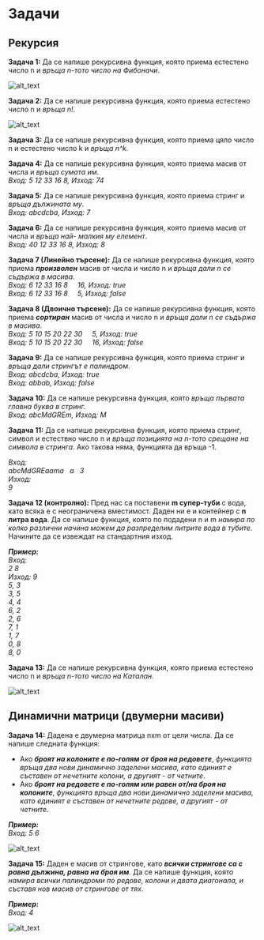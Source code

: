 # Задачи

##  Рекурсия

**Задача 1:**  Да се напише рекурсивна функция, която приема естестено число n и *връща n-тото число на Фибоначи*.  

![alt_text](https://i.ibb.co/RDKH8rM/Fibonacci.png)

**Задача 2:**  Да се напише рекурсивна функция, която приема естестено число n и *връща n!*.  

![alt_text](https://i.ibb.co/YXsHqCj/Factorial.png)

**Задача 3:**  Да се напише рекурсивна функция, която приема цяло число n и естестено число k и *връща n^k*.  

**Задача 4:**  Да се напише рекурсивна функция, която приема масив от числа и *връща сумата им*.  
*Вход: 5 12 33 16 8, Изход: 74*  

**Задача 5:**  Да се напише рекурсивна функция, която приема стринг и *връща дължината му*.  
*Вход: abcdcba, Изход: 7*  

**Задача 6:**  Да се напише рекурсивна функция, която приема масив от числа и *връща най- малкия му елемент*.  
*Вход: 40 12 33 16 8, Изход: 8*  

**Задача 7 (Линейно търсене):**  Да се напише рекурсивна функция, която приема ***произволен*** масив от числа и число n и  *връща дали n се съдържа в масива*.  
*Вход: 6 12 33 16 8 &nbsp;&nbsp;&nbsp; 16, Изход: true  
Вход: 6 12 33 16 8 &nbsp;&nbsp;&nbsp; 5, Изход: false*  

**Задача 8 (Двоично търсене):**  Да се напише рекурсивна функция, която приема ***сортиран*** масив от числа и число n и  *връща дали n се съдържа в масива*.  
*Вход: 5 10 15 20 22 30 &nbsp;&nbsp;&nbsp; 5, Изход: true  
Вход: 5 10 15 20 22 30 &nbsp;&nbsp;&nbsp; 16, Изход: false*  

**Задача 9:**  Да се напише рекурсивна функция, която приема стринг и *връща дали стрингът е палиндром*.  
*Вход: abcdcba, Изход: true*  
*Вход: abbab, Изход: false*  

**Задача 10:**  Да се напише рекурсивна функция, която *връща първата главна буква в стринг.*  
*Вход: abcMdGREm, Изход: M*  

**Задача 11:**  Да се напише рекурсивна функция, която приема стринг, символ и естествно число n и *връща позицията на n-тото срещане на символа в стринга*. Ако такова няма, функцията да връща -1.  

*Вход:  
abcMdGREaama &nbsp; a &nbsp; 3  
Изход:  
9*  

**Задача 12 (контролно):** Пред нас са поставени **m супер-туби** с вода, като всяка е с неограничена вместимост. Даден ни е и контейнер с **n литра вода**. Да се напише функция, която по подадени n и m *намира по колко различни начина можем да разпределим литрите вода в тубите*. Начините да се извеждат на стандартния изход.  

***Пример:***  
*Вход:  
2 8  
Изход: 9  
5, 3  
3, 5  
4, 4  
6, 2  
2, 6  
7, 1  
1, 7  
0, 8  
8, 0*  

**Задача 13:**  Да се напише рекурсивна функция, която приема естестено число n и *връща n-тото число на Каталан*.  

![alt_text](https://i.ibb.co/BT0yqx3/Catalan.jpg)

##  Динамични матрици (двумерни масиви)

**Задача 14:** Дадена е двумерна матрица nxm от цели числа.
Да се напише следната функция:  
- Ако ***броят на колоните е по-голям от броя на редовете***, *функцията  връща два нови динамично заделени масива, като единият е съставен от нечетните колони, а другият - от четните*.  
- Ако ***броят на редовете е по-голям или равен от/на броя на колоните***, *функцията  връща два нови динамично заделени масива, като единият е съставен от нечетните редове, а другият - от четните*.  

***Пример:***  
*Вход: 5 6*  

![alt_text](https://i.ibb.co/Jp2bS36/Matrices.png)

**Задача 15:** Даден е масив от стрингове, като ***всички стрингове са с равна дължина, равна на броя им***. 
Да се напише функция, която *намира всички палиндроми по редове, колони и двата диагонала, и съставя нов масив от стрингове от тях*.  

***Пример:***  
*Вход: 4*  

![alt_text](https://i.ibb.co/THkbHjh/Palindromes.png)
